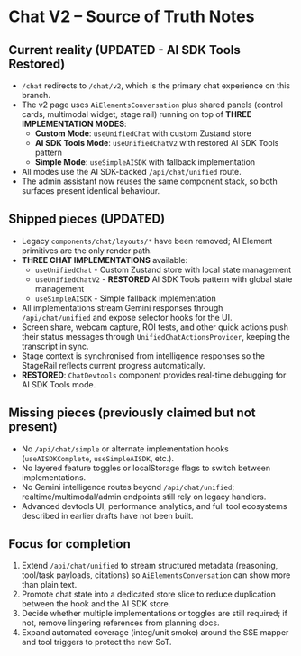 # Chat V2 – Source of Truth Notes

## Current reality (UPDATED - AI SDK Tools Restored)
- `/chat` redirects to `/chat/v2`, which is the primary chat experience on this branch.
- The v2 page uses `AiElementsConversation` plus shared panels (control cards, multimodal widget, stage rail) running on top of **THREE IMPLEMENTATION MODES**:
  - **Custom Mode**: `useUnifiedChat` with custom Zustand store
  - **AI SDK Tools Mode**: `useUnifiedChatV2` with restored AI SDK Tools pattern
  - **Simple Mode**: `useSimpleAISDK` with fallback implementation
- All modes use the AI SDK-backed `/api/chat/unified` route.
- The admin assistant now reuses the same component stack, so both surfaces present identical behaviour.

## Shipped pieces (UPDATED)
- Legacy `components/chat/layouts/*` have been removed; AI Element primitives are the only render path.
- **THREE CHAT IMPLEMENTATIONS** available:
  - `useUnifiedChat` - Custom Zustand store with local state management
  - `useUnifiedChatV2` - **RESTORED** AI SDK Tools pattern with global state management
  - `useSimpleAISDK` - Simple fallback implementation
- All implementations stream Gemini responses through `/api/chat/unified` and expose selector hooks for the UI.
- Screen share, webcam capture, ROI tests, and other quick actions push their status messages through `UnifiedChatActionsProvider`, keeping the transcript in sync.
- Stage context is synchronised from intelligence responses so the StageRail reflects current progress automatically.
- **RESTORED**: `ChatDevtools` component provides real-time debugging for AI SDK Tools mode.

## Missing pieces (previously claimed but not present)
- No `/api/chat/simple` or alternate implementation hooks (`useAISDKComplete`, `useSimpleAISDK`, etc.).
- No layered feature toggles or localStorage flags to switch between implementations.
- No Gemini intelligence routes beyond `/api/chat/unified`; realtime/multimodal/admin endpoints still rely on legacy handlers.
- Advanced devtools UI, performance analytics, and full tool ecosystems described in earlier drafts have not been built.

## Focus for completion
1. Extend `/api/chat/unified` to stream structured metadata (reasoning, tool/task payloads, citations) so `AiElementsConversation` can show more than plain text.
2. Promote chat state into a dedicated store slice to reduce duplication between the hook and the AI SDK store.
3. Decide whether multiple implementations or toggles are still required; if not, remove lingering references from planning docs.
4. Expand automated coverage (integ/unit smoke) around the SSE mapper and tool triggers to protect the new SoT.
